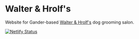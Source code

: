 # Walter & Hrolf's
Website for Gander-based [Walter & Hrolf's](https://www.walterandhrolfs.com) dog grooming salon.

[![Netlify Status](https://api.netlify.com/api/v1/badges/86a730cf-50e0-46cb-a361-b3e48a122b77/deploy-status)](https://app.netlify.com/sites/walterhrolf/deploys)
